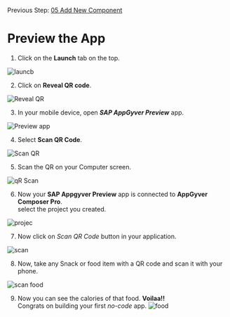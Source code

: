 Previous Step: <a href="https://github.com/KanishkaRaghuraman/Bar-Code-Scanner-App/blob/main/05%20Add%20New%20Component/Readme.md"> 05 Add New Component</a>

# Preview the App

1. Click on the <b>Launch</b> tab on the top.
<img src="https://github.tools.sap/I553337/Barcode-Scanner-App/blob/main/06%20Preview%20the%20App/images/Screenshot%202022-09-05%20at%2009.15.19.png?raw=true" alt="launcb">

2. Click on <b>Reveal QR code</b>.
<img src="https://github.tools.sap/I553337/Barcode-Scanner-App/blob/main/06%20Preview%20the%20App/images/Screenshot%202022-09-05%20at%2009.16.28.png?raw=true" alt="Reveal QR">

3. In your mobile device, open <b><i>SAP AppGyver Preview</b></i> app.
<img src="https://github.tools.sap/I553337/Barcode-Scanner-App/blob/main/06%20Preview%20the%20App/images/IMG_7741.jpg?raw=true" alt="Preview app">

4. Select <b>Scan QR Code</b>.
<img src="https://github.tools.sap/I553337/Barcode-Scanner-App/blob/main/06%20Preview%20the%20App/images/IMG_7743.jpg?raw=true" alt="Scan QR">

5. Scan the QR on your Computer screen.
<img src="https://github.tools.sap/I553337/Barcode-Scanner-App/blob/main/06%20Preview%20the%20App/images/IMG_7746.jpg?raw=true" alt="qR Scan">

6. Now your <b>SAP Appgyver Preview</b> app is connected to <b>AppGyver Composer Pro</b>.<br>
  select the project you created.
  <img src="https://github.tools.sap/I553337/Barcode-Scanner-App/blob/main/06%20Preview%20the%20App/images/IMG_7747.jpg?raw=true" alt="projec">
  
 7. Now click on <i>Scan QR Code</i> button in your application.
  <img src="https://github.tools.sap/I553337/Barcode-Scanner-App/blob/main/06%20Preview%20the%20App/images/IMG_7750.jpg?raw=true" alt="scan">
  
 8. Now, take any Snack or food item with a QR code and scan it with your phone.
<img src="https://github.tools.sap/I553337/Barcode-Scanner-App/blob/main/06%20Preview%20the%20App/images/IMG_7706.jpg?raw=true" alt="scan food">

9. Now you can see the calories of that food. 
   <b>Voilaa!!</b> <br>
   Congrats on building your first <i>no-code</i> app.
   <img src="https://github.tools.sap/I553337/Barcode-Scanner-App/blob/main/06%20Preview%20the%20App/images/IMG_7707.jpg?raw=true" alt="food">
